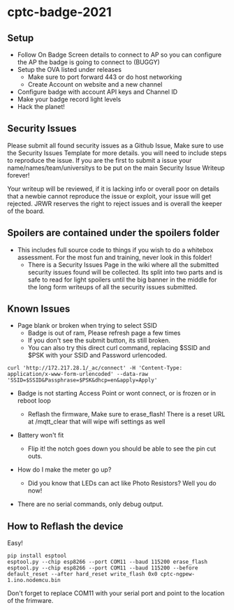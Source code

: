 # cptc-badge-2021
## Setup
- Follow On Badge Screen details to connect to AP so you can configure the AP the badge is going to connect to (BUGGY)
- Setup the OVA listed under releases
  - Make sure to port forward 443 or do host networking
  - Create Account on website and a new channel
- Configure badge with account API keys and Channel ID
- Make your badge record light levels
- Hack the planet!

## Security Issues
Please submit all found security issues as a Github Issue, Make sure to use the Security Issues Template for more details. you will need to include steps to reproduce the issue. If you are the first to submit a issue your name/names/team/universitys to be put on the main Security Issue Writeup forever!

Your writeup will be reviewed, if it is lacking info or overall poor on details that a newbie cannot reproduce the issue or exploit, your issue will get rejected. 
JRWR reserves the right to reject issues and is overall the keeper of the board.

## Spoilers are contained under the spoilers folder
- This includes full source code to things if you wish to do a whitebox assessment. For the most fun and training, never look in this folder!
  - There is a Security Issues Page in the wiki where all the submitted security issues found will be collected. Its split into two parts and is safe to read for light spoilers until the big banner in the middle for the long form writeups of all the security issues submitted.

## Known Issues
- Page blank or broken when trying to select SSID
  - Badge is out of ram, Please refresh page a few times 
  - If you don't see the submit button, its still broken. 
  - You can also try this direct curl command, replacing $SSID and $PSK with your SSID and Password urlencoded.
```
curl 'http://172.217.28.1/_ac/connect' -H 'Content-Type: application/x-www-form-urlencoded' --data-raw 'SSID=$SSID&Passphrase=$PSK&dhcp=en&apply=Apply'
```

- Badge is not starting Access Point or wont connect, or is frozen or in reboot loop
  - Reflash the firmware, Make sure to erase_flash! There is a reset URL at /mqtt_clear that will wipe wifi settings as well

- Battery won't fit
  - Flip it! the notch goes down you should be able to see the pin cut outs. 

- How do I make the meter go up?
  - Did you know that LEDs can act like Photo Resistors? Well you do now!

- There are no serial commands, only debug output.

## How to Reflash the device
Easy! 
``` 
pip install esptool
esptool.py --chip esp8266 --port COM11 --baud 115200 erase_flash
esptool.py --chip esp8266 --port COM11 --baud 115200 --before default_reset --after hard_reset write_flash 0x0 cptc-ngpew-1.ino.nodemcu.bin 
```
Don't forget to replace COM11 with your serial port and point to the location of the frimware.

